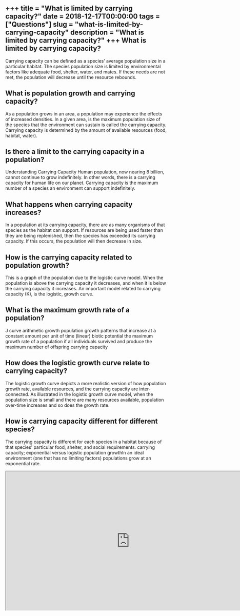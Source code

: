 +++
title = "What is limited by carrying capacity?"
date = 2018-12-17T00:00:00
tags = ["Questions"]
slug = "what-is-limited-by-carrying-capacity"
description = "What is limited by carrying capacity?"
+++
What is limited by carrying capacity?
-------------------------------------

Carrying capacity can be defined as a species’ average population size in a particular habitat. The species population size is limited by environmental factors like adequate food, shelter, water, and mates. If these needs are not met, the population will decrease until the resource rebounds.

What is population growth and carrying capacity?
------------------------------------------------

As a population grows in an area, a population may experience the effects of increased densities. In a given area, is the maximum population size of the species that the environment can sustain is called the carrying capacity. Carrying capacity is determined by the amount of available resources (food, habitat, water).

Is there a limit to the carrying capacity in a population?
----------------------------------------------------------

Understanding Carrying Capacity Human population, now nearing 8 billion, cannot continue to grow indefinitely. In other words, there is a carrying capacity for human life on our planet. Carrying capacity is the maximum number of a species an environment can support indefinitely.

What happens when carrying capacity increases?
----------------------------------------------

In a population at its carrying capacity, there are as many organisms of that species as the habitat can support. If resources are being used faster than they are being replenished, then the species has exceeded its carrying capacity. If this occurs, the population will then decrease in size.

How is the carrying capacity related to population growth?
----------------------------------------------------------

This is a graph of the population due to the logistic curve model. When the population is above the carrying capacity it decreases, and when it is below the carrying capacity it increases. An important model related to carrying capacity (K), is the logistic, growth curve.

What is the maximum growth rate of a population?
------------------------------------------------

J curve arithmetic growth population growth patterns that increase at a constant amount per unit of time (linear) biotic potential the maximum growth rate of a population if all individuals survived and produce the maximum number of offspring carrying capacity

How does the logistic growth curve relate to carrying capacity?
---------------------------------------------------------------

The logistic growth curve depicts a more realistic version of how population growth rate, available resources, and the carrying capacity are inter-connected. As illustrated in the logistic growth curve model, when the population size is small and there are many resources available, population over-time increases and so does the growth rate.

How is carrying capacity different for different species?
---------------------------------------------------------

The carrying capacity is different for each species in a habitat because of that species’ particular food, shelter, and social requirements. carrying capacity; exponential versus logistic population growthIn an ideal environment (one that has no limiting factors) populations grow at an exponential rate.

<iframe allow="accelerometer; autoplay; clipboard-write; encrypted-media; gyroscope; picture-in-picture" allowfullscreen="" class="__youtube_prefs__  epyt-is-override  no-lazyload" data-no-lazy="1" data-origheight="433" data-origwidth="770" data-skipgform_ajax_framebjll="" height="433" id="_ytid_50105" loading="lazy" src="https://www.youtube.com/embed/riaGZQ7ruEI?enablejsapi=1&autoplay=0&cc_load_policy=0&cc_lang_pref=&iv_load_policy=1&loop=0&modestbranding=0&rel=1&fs=1&playsinline=0&autohide=2&theme=dark&color=red&controls=1&" title="YouTube player" width="770"></iframe>
